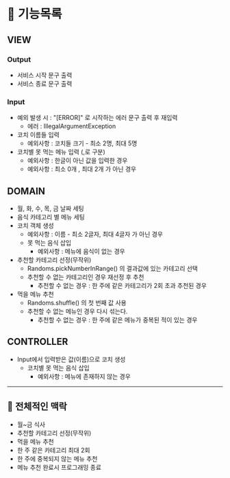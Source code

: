 # 📌 기능목록

## VIEW
### Output
- 서비스 시작 문구 출력
- 서비스 종료 문구 출력

### Input
- 예외 발생 시 : "[ERROR]" 로 시작하는 에러 문구 출력 후 재입력
  - 에러 : IllegalArgumentException
- 코치 이름들 입력
  - 예외사항 : 코치들 크기 - 최소 2명, 최대 5명
- 코치별 못 먹는 메뉴 입력 (,로 구분)
  - 예외사항 : 한글이 아닌 값을 입력한 경우
  - 예외사항 : 최소 0개 , 최대 2개 가 아닌 경우

## DOMAIN
- 월, 화, 수, 목, 금 날짜 세팅
- 음식 카테고리 별 메뉴 세팅
- 코치 객체 생성
  - 예외사항 : 이름 - 최소 2글자, 최대 4글자 가 아닌 경우
  - 못 먹는 음식 삽입 
    - 예외사항 : 메뉴에 음식이 없는 경우
- 추천할 카테고리 선정(무작위)
  - Randoms.pickNumberInRange() 의 결과값에 있는 카테고리 선택
  - 추천할 수 없는 카테고리인 경우 재선정 후 추천
    - 추천할 수 없는 경우 : 한 주에 같은 카테고리가 2회 초과 추천된 경우
- 먹을 메뉴 추천
  - Randoms.shuffle() 의 첫 번째 값 사용
  - 추천할 수 없는 메뉴인 경우 다시 섞는다.
    - 추천할 수 없는 경우 : 한 주에 같은 메뉴가 중복된 적이 있는 경우

## CONTROLLER
- Input에서 입력받은 값(이름)으로 코치 생성
  - 코치별 못 먹는 음식 삽입
    - 예외사항 : 메뉴에 존재하지 않는 경우


-----
## 📖 전체적인 맥락

- 월~금 식사
- 추천할 카테고리 선정(무작위)
- 먹을 메뉴 추천
- 한 주 같은 카테고리 최대 2회
- 한 주에 중복되지 않는 메뉴 추천
- 메뉴 추천 완료시 프로그래밍 종료
